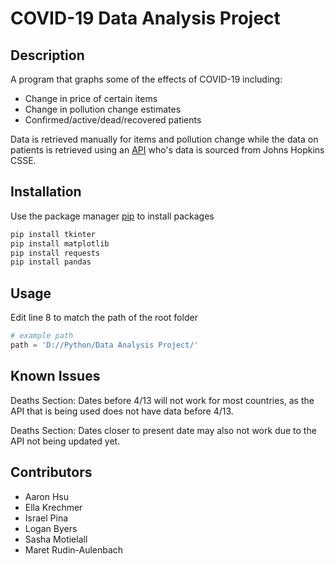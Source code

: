 # COVID-19 Data Analysis Project

## Description
A program that graphs some of the effects of COVID-19 including:

* Change in price of certain items
* Change in pollution change estimates
* Confirmed/active/dead/recovered patients

Data is retrieved manually for items and pollution change while the data on patients is retrieved using an [API](https://covid19api.com) who's data is sourced from Johns Hopkins CSSE.

## Installation
Use the package manager [pip](https://pip.pypa.io/en/stable/) to install packages

```bash
pip install tkinter
pip install matplotlib
pip install requests
pip install pandas
```

## Usage
Edit line 8 to match the path of the root folder
```python
# example path
path = 'D://Python/Data Analysis Project/'
```

## Known Issues

Deaths Section: Dates before 4/13 will not work for most countries, as the API that is being used does not have data before 4/13.

Deaths Section: Dates closer to present date may also not work due to the API not being updated yet.

## Contributors
* Aaron Hsu
* Ella Krechmer
* Israel Pina
* Logan Byers
* Sasha Motielall
* Maret Rudin-Aulenbach
